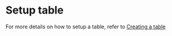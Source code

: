 # Setup table

For more details on how to setup a table, refer to [Creating a table](../../reference/components/table.md#creating-a-table)



